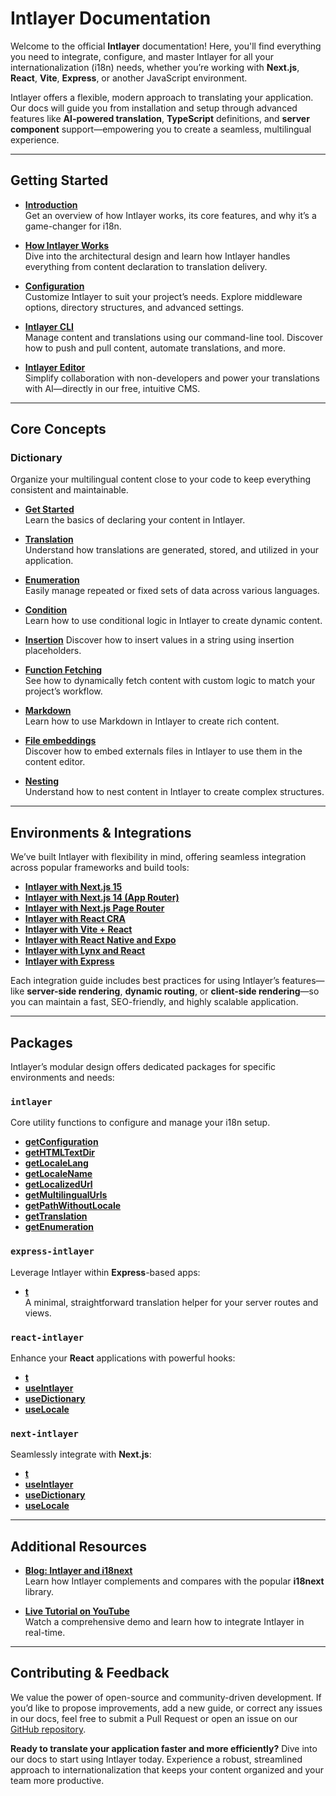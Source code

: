 # Intlayer Documentation

Welcome to the official **Intlayer** documentation! Here, you'll find everything you need to integrate, configure, and master Intlayer for all your internationalization (i18n) needs, whether you’re working with **Next.js**, **React**, **Vite**, **Express**, or another JavaScript environment.

Intlayer offers a flexible, modern approach to translating your application. Our docs will guide you from installation and setup through advanced features like **AI-powered translation**, **TypeScript** definitions, and **server component** support—empowering you to create a seamless, multilingual experience.

---

## Getting Started

- **[Introduction](https://github.com/aymericzip/intlayer/blob/main/docs/en/introduction.md)**  
  Get an overview of how Intlayer works, its core features, and why it’s a game-changer for i18n.

- **[How Intlayer Works](https://github.com/aymericzip/intlayer/blob/main/docs/en/how_works_intlayer.md)**  
  Dive into the architectural design and learn how Intlayer handles everything from content declaration to translation delivery.

- **[Configuration](https://github.com/aymericzip/intlayer/blob/main/docs/en/configuration.md)**  
  Customize Intlayer to suit your project’s needs. Explore middleware options, directory structures, and advanced settings.

- **[Intlayer CLI](https://github.com/aymericzip/intlayer/blob/main/docs/en/intlayer_cli.md)**  
  Manage content and translations using our command-line tool. Discover how to push and pull content, automate translations, and more.

- **[Intlayer Editor](https://github.com/aymericzip/intlayer/blob/main/docs/en/intlayer_visual_editor.md)**  
  Simplify collaboration with non-developers and power your translations with AI—directly in our free, intuitive CMS.

---

## Core Concepts

### Dictionary

Organize your multilingual content close to your code to keep everything consistent and maintainable.

- **[Get Started](https://github.com/aymericzip/intlayer/blob/main/docs/en/dictionary/get_started.md)**  
  Learn the basics of declaring your content in Intlayer.

- **[Translation](https://github.com/aymericzip/intlayer/blob/main/docs/en/dictionary/translation.md)**  
  Understand how translations are generated, stored, and utilized in your application.

- **[Enumeration](https://github.com/aymericzip/intlayer/blob/main/docs/en/dictionary/enumeration.md)**  
  Easily manage repeated or fixed sets of data across various languages.

- **[Condition](https://github.com/aymericzip/intlayer/blob/main/docs/en/dictionary/conditional.md)**  
  Learn how to use conditional logic in Intlayer to create dynamic content.

- **[Insertion](https://github.com/aymericzip/intlayer/blob/main/docs/en/dictionary/insertion.md)**
  Discover how to insert values in a string using insertion placeholders.

- **[Function Fetching](https://github.com/aymericzip/intlayer/blob/main/docs/en/dictionary/function_fetching.md)**  
  See how to dynamically fetch content with custom logic to match your project’s workflow.

- **[Markdown](https://github.com/aymericzip/intlayer/blob/main/docs/en/dictionary/markdown.md)**  
  Learn how to use Markdown in Intlayer to create rich content.

- **[File embeddings](https://github.com/aymericzip/intlayer/blob/main/docs/en/dictionary/file_embeddings.md)**  
  Discover how to embed externals files in Intlayer to use them in the content editor.

- **[Nesting](https://github.com/aymericzip/intlayer/blob/main/docs/en/dictionary/nesting.md)**  
  Understand how to nest content in Intlayer to create complex structures.

---

## Environments & Integrations

We’ve built Intlayer with flexibility in mind, offering seamless integration across popular frameworks and build tools:

- **[Intlayer with Next.js 15](https://github.com/aymericzip/intlayer/blob/main/docs/en/intlayer_with_nextjs_15.md)**
- **[Intlayer with Next.js 14 (App Router)](https://github.com/aymericzip/intlayer/blob/main/docs/en/intlayer_with_nextjs_14.md)**
- **[Intlayer with Next.js Page Router](https://github.com/aymericzip/intlayer/blob/main/docs/en/intlayer_with_nextjs_page_router.md)**
- **[Intlayer with React CRA](https://github.com/aymericzip/intlayer/blob/main/docs/en/intlayer_with_create_react_app.md)**
- **[Intlayer with Vite + React](https://github.com/aymericzip/intlayer/blob/main/docs/en/intlayer_with_vite+react.md)**
- **[Intlayer with React Native and Expo](https://github.com/aymericzip/intlayer/blob/main/docs/en/intlayer_with_react_native+expo.md)**
- **[Intlayer with Lynx and React](https://github.com/aymericzip/intlayer/blob/main/docs/en/intlayer_with_lynx+react.md)**
- **[Intlayer with Express](https://github.com/aymericzip/intlayer/blob/main/docs/en/intlayer_with_express.md)**

Each integration guide includes best practices for using Intlayer’s features—like **server-side rendering**, **dynamic routing**, or **client-side rendering**—so you can maintain a fast, SEO-friendly, and highly scalable application.

---

## Packages

Intlayer’s modular design offers dedicated packages for specific environments and needs:

### `intlayer`

Core utility functions to configure and manage your i18n setup.

- **[getConfiguration](https://github.com/aymericzip/intlayer/blob/main/docs/en/packages/intlayer/getConfiguration.md)**
- **[getHTMLTextDir](https://github.com/aymericzip/intlayer/blob/main/docs/en/packages/intlayer/getHTMLTextDir.md)**
- **[getLocaleLang](https://github.com/aymericzip/intlayer/blob/main/docs/en/packages/intlayer/getLocaleLang.md)**
- **[getLocaleName](https://github.com/aymericzip/intlayer/blob/main/docs/en/packages/intlayer/getLocaleName.md)**
- **[getLocalizedUrl](https://github.com/aymericzip/intlayer/blob/main/docs/en/packages/intlayer/getLocalizedUrl.md)**
- **[getMultilingualUrls](https://github.com/aymericzip/intlayer/blob/main/docs/en/packages/intlayer/getMultilingualUrls.md)**
- **[getPathWithoutLocale](https://github.com/aymericzip/intlayer/blob/main/docs/en/packages/intlayer/getPathWithoutLocale.md)**
- **[getTranslation](https://github.com/aymericzip/intlayer/blob/main/docs/en/packages/intlayer/getTranslation.md)**
- **[getEnumeration](https://github.com/aymericzip/intlayer/blob/main/docs/en/packages/intlayer/getEnumeration.md)**

### `express-intlayer`

Leverage Intlayer within **Express**-based apps:

- **[t](https://github.com/aymericzip/intlayer/blob/main/docs/en/packages/express-intlayer/t.md)**  
  A minimal, straightforward translation helper for your server routes and views.

### `react-intlayer`

Enhance your **React** applications with powerful hooks:

- **[t](https://github.com/aymericzip/intlayer/blob/main/docs/en/packages/react-intlayer/t.md)**
- **[useIntlayer](https://github.com/aymericzip/intlayer/blob/main/docs/en/packages/react-intlayer/useIntlayer.md)**
- **[useDictionary](https://github.com/aymericzip/intlayer/blob/main/docs/en/packages/react-intlayer/useDictionary.md)**
- **[useLocale](https://github.com/aymericzip/intlayer/blob/main/docs/en/packages/react-intlayer/useLocale.md)**

### `next-intlayer`

Seamlessly integrate with **Next.js**:

- **[t](https://github.com/aymericzip/intlayer/blob/main/docs/en/packages/next-intlayer/t.md)**
- **[useIntlayer](https://github.com/aymericzip/intlayer/blob/main/docs/en/packages/next-intlayer/useIntlayer.md)**
- **[useDictionary](https://github.com/aymericzip/intlayer/blob/main/docs/en/packages/next-intlayer/useDictionary.md)**
- **[useLocale](https://github.com/aymericzip/intlayer/blob/main/docs/en/packages/next-intlayer/useLocale.md)**

---

## Additional Resources

- **[Blog: Intlayer and i18next](https://github.com/aymericzip/intlayer/blob/main/docs/en/intlayer_with_i18next.md)**  
  Learn how Intlayer complements and compares with the popular **i18next** library.

- **[Live Tutorial on YouTube](https://youtu.be/W2G7KxuSD4c?si=GyU_KpVhr61razRw)**  
  Watch a comprehensive demo and learn how to integrate Intlayer in real-time.

---

## Contributing & Feedback

We value the power of open-source and community-driven development. If you’d like to propose improvements, add a new guide, or correct any issues in our docs, feel free to submit a Pull Request or open an issue on our [GitHub repository](https://github.com/aymericzip/intlayer/blob/main/docs).

**Ready to translate your application faster and more efficiently?** Dive into our docs to start using Intlayer today. Experience a robust, streamlined approach to internationalization that keeps your content organized and your team more productive.
